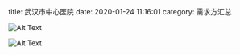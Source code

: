 title: 武汉市中心医院 
date: 2020-01-24 11:16:01
category: 需求方汇总



![Alt Text]({static}/images/wuhanshizhongxinyiyuan1.png)

![Alt Text]({static}/images/wuhanshizhongxinyiyuan2.png)



